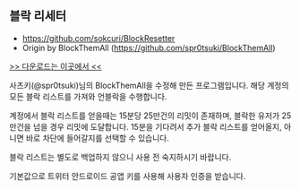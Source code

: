 
## 블락 리세터
  * https://github.com/sokcuri/BlockResetter
  * Origin by BlockThemAll (https://github.com/spr0tsuki/BlockThemAll)
  
[>> 다운로드는 이곳에서 <<](https://github.com/sokcuri/BlockResetter/releases)

사츠키(@spr0tsuki)님의 BlockThemAll을 수정해 만든 프로그램입니다.
해당 계정의 모든 블락 리스트를 가져와 언블락을 수행합니다.

계정에서 블락 리스트를 얻을때는 15분당 25만건의 리밋이 존재하며, 블락한 유저가 25만건을 넘을 경우 리밋에 도달합니다.
15분을 기다려서 추가 블락 리스트를 얻어올지, 아니면 바로 차단에 들어갈지를 선택할 수 있습니다.

블락 리스트는 별도로 백업하지 않으니 사용 전 숙지하시기 바랍니다.

기본값으로 트위터 안드로이드 공앱 키를 사용해 사용자 인증을 받습니다.

